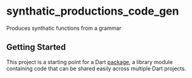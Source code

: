 # synthatic_productions_code_gen

Produces synthatic functions from a grammar

## Getting Started

This project is a starting point for a Dart
[package](https://flutter.dev/developing-packages/),
a library module containing code that can be shared easily across
multiple Dart projects.
